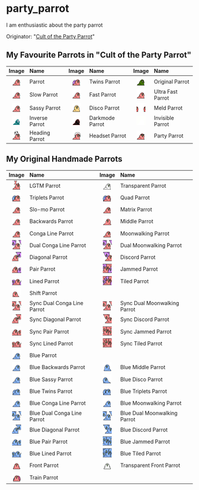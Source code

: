 # party_parrot
I am enthusiastic about the party parrot

Originator: "[Cult of the Party Parrot](https://cultofthepartyparrot.com/)"

## My Favourite Parrots in "Cult of the Party Parrot"

| Image | Name | Image | Name | Image | Name |
|:---:|:---|:---:|:---|:---:|:---|
| <img src="/cult_of_party_parrot/parrot.gif" width="24" height="24"> | Parrot | <img src="/cult_of_party_parrot/twinsparrot.gif" width="24" height="24"> | Twins Parrot | <img src="/cult_of_party_parrot/originalparrot.gif" width="24" height="24"> | Original Parrot |
| <img src="/cult_of_party_parrot/slowparrot.gif" width="24" height="24"> | Slow Parrot | <img src="/cult_of_party_parrot/fastparrot.gif" width="24" height="24"> | Fast Parrot | <img src="/cult_of_party_parrot/ultrafastparrot.gif" width="24" height="24"> | Ultra Fast Parrot |
| <img src="/cult_of_party_parrot/sassyparrot.gif" width="24" height="24"> | Sassy Parrot | <img src="/cult_of_party_parrot/discoparrot.gif" width="24" height="24"> | Disco Parrot | <img src="/cult_of_party_parrot/meldparrot.gif" width="24" height="24"> | Meld Parrot |
| <img src="/cult_of_party_parrot/inverseparrot.gif" width="24" height="24"> | Inverse Parrot | <img src="/cult_of_party_parrot/darkmodeparrot.gif" width="24" height="24"> | Darkmode Parrot | <img src="/cult_of_party_parrot/invisibleparrot.gif" width="24" height="24"> | Invisible Parrot |
| <img src="/cult_of_party_parrot/headingparrot.gif" width="24" height="24"> | Heading Parrot | <img src="/cult_of_party_parrot/headsetparrot.gif" width="24" height="24"> | Headset Parrot | <img src="/cult_of_party_parrot/partyparrot.gif" width="24" height="24"> | Party Parrot |

## My Original Handmade Parrots

| Image | Name | Image | Name |
|:---:|:---|:---:|:---|
| <img src="/original/lgtm_parrot.gif" width="24" height="24"> | LGTM Parrot | <img src="/original/transparentparrot.gif" width="24" height="24"> | Transparent Parrot |
| <img src="/original/tripletsparrot.gif" width="24" height="24"> | Triplets Parrot | <img src="/original/quadparrot.gif" width="24" height="24"> | Quad Parrot |
| <img src="/original/slomoparrot.gif" width="24" height="24"> | Slo-mo Parrot | <img src="/original/matrixparrot.gif" width="24" height="24"> | Matrix Parrot |
| <img src="/original/backwardsparrot.gif" width="24" height="24"> | Backwards Parrot | <img src="/original/middleparrot.gif" width="24" height="24"> | Middle Parrot |
| <img src="/original/congaparrot.gif" width="24" height="24"> | Conga Line Parrot | <img src="/original/moonwalkingparrot.gif" width="24" height="24"> | Moonwalking Parrot |
| <img src="/original/dual_congaparrot.gif" width="24" height="24"> | Dual Conga Line Parrot | <img src="/original/dual_moonwalkingparrot.gif" width="24" height="24"> | Dual Moonwalking Parrot |
| <img src="/original/diagonalparrot.gif" width="24" height="24"> | Diagonal Parrot | <img src="/original/discordparrot.gif" width="24" height="24"> | Discord Parrot |
| <img src="/original/pairparrot.gif" width="24" height="24"> | Pair Parrot | <img src="/original/jammedparrot.gif" width="24" height="24"> | Jammed Parrot |
| <img src="/original/linedparrot.gif" width="24" height="24"> | Lined Parrot | <img src="/original/tiledparrot.gif" width="24" height="24"> | Tiled Parrot |
| <img src="/original/shiftparrot.gif" width="24" height="24"> | Shift Parrot | | |
| <img src="/original/sync_dual_congaparrot.gif" width="24" height="24"> | Sync Dual Conga Line Parrot | <img src="/original/sync_dual_moonwalkingparrot.gif" width="24" height="24"> | Sync Dual Moonwalking Parrot |
| <img src="/original/sync_diagonalparrot.gif" width="24" height="24"> | Sync Diagonal Parrot | <img src="/original/sync_discordparrot.gif" width="24" height="24"> | Sync Discord Parrot |
| <img src="/original/sync_pairparrot.gif" width="24" height="24"> | Sync Pair Parrot | <img src="/original/sync_jammedparrot.gif" width="24" height="24"> | Sync Jammed Parrot |
| <img src="/original/sync_linedparrot.gif" width="24" height="24"> | Sync Lined Parrot | <img src="/original/sync_tiledparrot.gif" width="24" height="24"> | Sync Tiled Parrot |
| <img src="/original/blueparrot.gif" width="24" height="24"> | Blue Parrot | | |
| <img src="/original/blue_backwardsparrot.gif" width="24" height="24"> | Blue Backwards Parrot | <img src="/original/blue_middleparrot.gif" width="24" height="24"> | Blue Middle Parrot |
| <img src="/original/blue_sassyparrot.gif" width="24" height="24"> | Blue Sassy Parrot | <img src="/original/blue_discoparrot.gif" width="24" height="24"> | Blue Disco Parrot |
| <img src="/original/blue_twinsparrot.gif" width="24" height="24"> | Blue Twins Parrot | <img src="/original/blue_tripletsparrot.gif" width="24" height="24"> | Blue Triplets Parrot |
| <img src="/original/blue_congaparrot.gif" width="24" height="24"> | Blue Conga Line Parrot | <img src="/original/blue_moonwalkingparrot.gif" width="24" height="24"> | Blue Moonwalking Parrot |
| <img src="/original/blue_dual_congaparrot.gif" width="24" height="24"> | Blue Dual Conga Line Parrot | <img src="/original/blue_dual_moonwalkingparrot.gif" width="24" height="24"> | Blue Dual Moonwalking Parrot |
| <img src="/original/blue_diagonalparrot.gif" width="24" height="24"> | Blue Diagonal Parrot | <img src="/original/blue_discordparrot.gif" width="24" height="24"> | Blue Discord Parrot |
| <img src="/original/blue_pairparrot.gif" width="24" height="24"> | Blue Pair Parrot | <img src="/original/blue_jammedparrot.gif" width="24" height="24"> | Blue Jammed Parrot |
| <img src="/original/blue_linedparrot.gif" width="24" height="24"> | Blue Lined Parrot | <img src="/original/blue_tiledparrot.gif" width="24" height="24"> | Blue Tiled Parrot |
| <img src="/original/frontparrot.gif" width="24" height="24"> | Front Parrot | <img src="/original/transparent_frontparrot.gif" width="24" height="24"> | Transparent Front Parrot
| <img src="/original/trainparrot.gif" width="24" height="24"> | Train Parrot | | |
